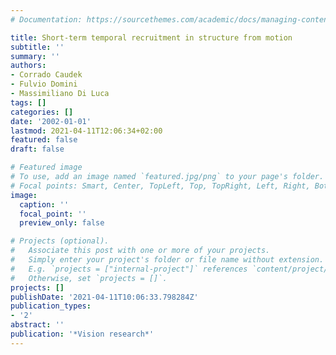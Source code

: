 ```yaml
---
# Documentation: https://sourcethemes.com/academic/docs/managing-content/

title: Short-term temporal recruitment in structure from motion
subtitle: ''
summary: ''
authors:
- Corrado Caudek
- Fulvio Domini
- Massimiliano Di Luca
tags: []
categories: []
date: '2002-01-01'
lastmod: 2021-04-11T12:06:34+02:00
featured: false
draft: false

# Featured image
# To use, add an image named `featured.jpg/png` to your page's folder.
# Focal points: Smart, Center, TopLeft, Top, TopRight, Left, Right, BottomLeft, Bottom, BottomRight.
image:
  caption: ''
  focal_point: ''
  preview_only: false

# Projects (optional).
#   Associate this post with one or more of your projects.
#   Simply enter your project's folder or file name without extension.
#   E.g. `projects = ["internal-project"]` references `content/project/deep-learning/index.md`.
#   Otherwise, set `projects = []`.
projects: []
publishDate: '2021-04-11T10:06:33.798284Z'
publication_types:
- '2'
abstract: ''
publication: '*Vision research*'
---
```

